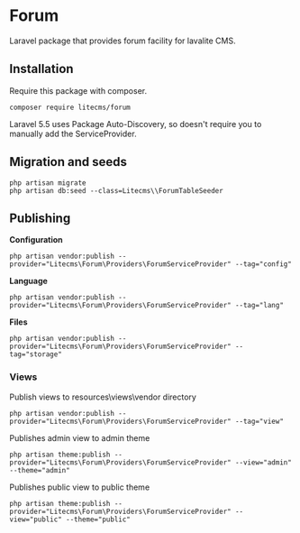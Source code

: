 # Forum

Laravel package that provides forum  facility for lavalite CMS.

## Installation

Require this package with composer. 

    composer require litecms/forum

Laravel 5.5 uses Package Auto-Discovery, so doesn't require you to manually add the ServiceProvider.

## Migration and seeds

    php artisan migrate
    php artisan db:seed --class=Litecms\\ForumTableSeeder


## Publishing

**Configuration**

    php artisan vendor:publish --provider="Litecms\Forum\Providers\ForumServiceProvider" --tag="config"

**Language**

    php artisan vendor:publish --provider="Litecms\Forum\Providers\ForumServiceProvider" --tag="lang"

**Files**

    php artisan vendor:publish --provider="Litecms\Forum\Providers\ForumServiceProvider" --tag="storage"

### Views

Publish views to resources\views\vendor directory

    php artisan vendor:publish --provider="Litecms\Forum\Providers\ForumServiceProvider" --tag="view"

Publishes admin view to admin theme

    php artisan theme:publish --provider="Litecms\Forum\Providers\ForumServiceProvider" --view="admin" --theme="admin"

Publishes public view to public theme

    php artisan theme:publish --provider="Litecms\Forum\Providers\ForumServiceProvider" --view="public" --theme="public"